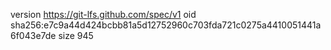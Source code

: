 version https://git-lfs.github.com/spec/v1
oid sha256:e7c9a44d424bcbb81a5d12752960c703fda721c0275a4410051441a6f043e7de
size 945
